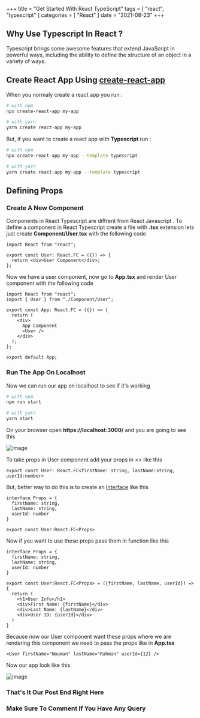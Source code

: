 +++
title = "Get Started With React TypeScript"
tags = [
  "react",
  "typescript"
]
categories = [
  "React"
]
date = "2021-08-23"
+++

## Why Use Typescript In React ?

Typescript brings some awesome features that extend JavaScript in powerful ways, including the ability to define the structure of an object in a variety of ways.

## Create React App Using [create-react-app](https://create-react-app.dev/)

When you normaly create a react app you run :

```bash
# with npm
npx create-react-app my-app

# with yarn
yarn create react-app my-app
```

But, if you want to create a react app with **Typescript** run :

```bash
# with npm
npx create-react-app my-app --template typescript

# with yarn
yarn create react-app my-app --template typescript
```

## Defining Props

### Create A New Component

Components in React Typescript are diffrent from React Javascript . To define a component in React Typescript create a file with **.tsx** extension lets just create **Component/User.tsx** with the following code

```tsx
import React from "react";

export const User: React.FC = ({}) => {
  return <div>User Component</div>;
};
```

Now we have a user component, now go to **App.tsx** and render User component with the following code

```tsx
import React from "react";
import { User } from "./Component/User";

export const App: React.FC = ({}) => {
  return (
    <div>
      App Component
      <User />
    </div>
  );
};

export default App;
```

### Run The App On Localhost

Now we can run our app on localhost to see if it's working

```bash
# with npm
npm run start

# with yarn
yarn start
```

On your browser open **https://localhost:3000/** and you are going to see this

![image](/posts/react-typescript-getting-started/01.png)

To take props in User component add your props in <> like this

```tsx
export const User: React.FC<firstName: string, lastName:string, userId:number>
```

But, better way to do this is to create an [Interface](https://www.typescriptlang.org/docs/handbook/2/objects.html) like this

```tsx
interface Props = {
  firstName: string,
  lastName: string,
  userId: number
}

export const User:React.FC<Props>
```

Now if you want to use these props pass them in function like this

```tsx
interface Props = {
  firstName: string,
  lastName: string,
  userId: number
}

export const User:React.FC<Props> = ({firstName, lastName, userId}) => {
  return (
    <h1>User Info</h1>
    <div>First Name: {firstName}</div>
    <div>Last Name: {lastName}</div>
    <div>User ID: {userId}</div>
  )
}
```

Because now our User component want these props where we are rendering this component we need to pass the props like in **App.tsx**

```tsx
<User firstName="Nouman" lastName="Rahman" userId={12} />
```

Now our app look like this

![image](/posts/react-typescript-getting-started/02.png)

### That's It Our Post End Right Here

### Make Sure To Comment If You Have Any Query
